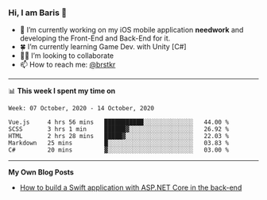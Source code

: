 ### Hi, I am Baris 👋

- 🔭  I’m currently working on my iOS mobile application **needwork** and developing the Front-End and Back-End for it.
- 🍀  I’m currently learning Game Dev. with Unity [C#]
- ✌🏻  I’m looking to collaborate
- 📫  How to reach me: [@brstkr](https://brstkr.com/contact.html)

---------

📊 **This week I spent my time on**
<!--START_SECTION:waka-->
```text
Week: 07 October, 2020 - 14 October, 2020

Vue.js     4 hrs 56 mins   ███████████░░░░░░░░░░░░░░   44.00 % 
SCSS       3 hrs 1 min     ██████▓░░░░░░░░░░░░░░░░░░   26.92 % 
HTML       2 hrs 28 mins   █████▓░░░░░░░░░░░░░░░░░░░   22.03 % 
Markdown   25 mins         █░░░░░░░░░░░░░░░░░░░░░░░░   03.83 % 
C#         20 mins         ▓░░░░░░░░░░░░░░░░░░░░░░░░   03.00 % 
```
<!--END_SECTION:waka-->

---------

**My Own Blog Posts**
 - [How to build a Swift application with ASP.NET Core in the back-end](https://medium.com/@brstkr3/how-to-connect-your-swift-application-to-an-asp-net-core-back-end-cc0ab9a4fba8)

